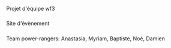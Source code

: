 Projet d'équipe wf3

#####

Site d'évènement

#####

Team power-rangers: Anastasia, Myriam, Baptiste, Noé, Damien

#####
